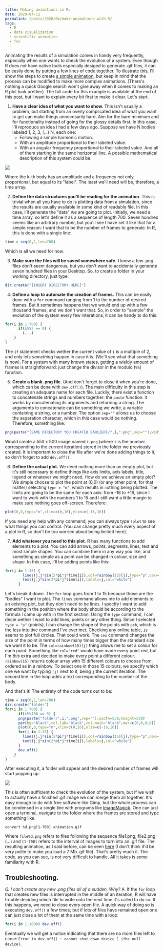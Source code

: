 ```yaml
---
title: Making animations in R.
date: 2020-04-11
permalink: /posts/2020/04/make-animations-with-R/
tags:
  - R
  - data visualization
  - scientific animation
  - fun
---
```


Animating the results of a simulation comes in handy very frequently, especially when one wants to check the evolution of a system. Even though R does not have native tools especially desiged to generate .gif files, it can be easily done by putting a few lines of code together. To illustrate this, I'll show the steps to create [a simple animation](https://twitter.com/ratanegrx/status/1247655608544878599), but keep in mind that the process can be modified to make more complex animations. (There's nothing a quick Google search won't give away when it comes to making an R plot look prettier). The full code for this example is available at the end of this post, but I want to explain every bit first to make it clear. Let's start.

1. **Have a clear idea of what you want to show.**
This isn't usually a problem, but starting from an overly complicated idea of what you want to get can make things unnecesarily hard. Aim for the bare minimum and for functionality instead of going for the glossy details first. In this case, I'll reproduce an idea I had a few days ago. Suppose we have N bodies labeled 1, 2, 3, (...) N, each one:
   - Following a simple harmonic motion.
   - With an amplitude proportional to their labeled value.
   - With an angular frequency proportional to their labeled value.
And all of them starting in the same horizontal line. A possible mathematical description of this system could be:

 <img align="center" src="https://github.com/malmriv/malmriv.github.io/blob/master/_posts/images/eq1.gif?raw=true"/>

Where the k-th body has an amplitude and a frequency not only proportional, but equal to its "label". The least we'll need will be, therefore, a time array.

2. **Define the data structures you'll be reading for the animation.**
This is trivial when all you have to do is plotting data from a simulation, since the results are usually available in some kind of readable file. In this case, I'll generate the "data" we are going to plot. Initially, we need a time array, so let's define it as a sequence of length 700. Seven hundred seems like an arbitrary number, but you'll see I have set it like that for a simple reason: I want that to be the number of frames to generate. In R, this is done with a single line:
```r
time = seq(0,1,len=700)
```
Which is all we need for now.

3. **Make sure the files will be saved somewhere safe.**
I know a few .png files don't seem dangerous, but you don't want to accidentally generate seven hundred files in your Desktop. So, to create a folder in your working directory, just type:
```r
dir.create("[INSERT DIRECTORY HERE]")
```

4. **Define a loop to automate the creation of frames.**
This can be easily done with a `for` command ranging from 1 to the number of desired frames. But it sometimes happens that we would end up with a few thousand frames, and we don't want that. So, in order to "sample" the evolution of the system every few interations, it can be handy to do this:

```r
for(i in 1:700) {
      if(i%%2 == 0) {
        (...)
    }
}
```
The `if` statement checks wether the current value of `i` is a multiple of 2, and only lets *something* happen in case it is. (We'll see what that something is now). For a system with many known states, getting a wieldy amount of frames is straightforward: just change the divisor in the modulo (`%%`) function.

5. **Create a blank .png file.**
(And don't forget to close it when you're done, which can be done with `dev.off()`). The main difficulty in this step is creating an adequate name for each file. Luckily, there exist a function to concatenate strings and numbers together: the `paste` function. It works by concatenating its arguments and returning a string. The arguments to concatenate can be something we write, a variable containing a string, or a number. The option `sep=""` allows us to choose the separation character, which in this case would be nothing. Therefore, something like:
```r
png(paste("[SAME DIRECTORY YOU CREATED EARLIER]/",i,".png",sep=""),width=550,height=550)
```

Would create a 550 x 500 image named `i.png` (where `i` is the number corresponding to the current iteration) stored in the folder we previously created. It is important to close the file after we're done adding things to it, so don't forget to add `dev.off()`. 

6. **Define the actual plot.**
We need nothing more than an empty plot, but it's still necessary to define things like axis limits, axis labels, title, legend or whatever we might need. How do we achieve an empty plot? We simple choose to plot the point at (0,0) (or any other point, for that matter) selecting `type = "n"`, which results in `n`othing being plotted. The limits are going to be the same for each axis: from -16 to +16, since I want to work with the numbers 1 to 15 and I still want a little margin to make sure nothing goes off-screen. Therefore: 
```r 
plot(0,0,type="n",xlim=c(0,16),ylim=c(-16,16))
```
If you need any help with any command, you can always type `?plot` to see what things you can control. (You can change pretty much every aspect of a plot in R, so don't be too worried about being limited here).

7. **Add whatever you need to this plot.**
R has many functions to add elements to a plot. You can add arrows, points, segments, lines, text and most simple shapes. You can combine them in any way you like, and something as simple as a point can be changed in colour, size and shape. In this case, I'll be adding points like this:

```r
for(j in 1:15) {
        lines(j,j*sin(2*pi*j*time[i]),col=rainbow(15)[j],type="p",cex=4,pch=19)
        text(j,j*sin(2*pi*j*time[i]),labels=j,col="white")
      }
```

Let's break it down. The `for` loop goes from 1 to 15 because those are the "bodies" I want to plot. The `lines` command allows me to add elements to an existing plot, but they don't need to be lines. I specify I want to add something in the position where the body should be according to the formula I came up with in the first section. Using the `type` command, I can decie wether I want to add lines, points or any other thing. Since I selected `type = "p"` (points), I can change the shape of the points with `pch`, which is the less intuitive command I've ever met. Checking any online table, `19` seems to plot full circles. That could work. The `cex` command changes the size of the point in terms of how many times bigger than the standard size we want it to be. The `col=rainbow(15)[j]` thing allows me to set a colour for each point. Something like `col="red"` would have made every point red, but I'm *this* extra and decided to make every point a different colour. `rainbow(15)` returns colour array with 15 different colours to choose from, ordered as in a rainbow. To select one in those 15 colours, we specify which one we want by typing `[j]` next to it, being `j` the current iteration. The second line in the loop adds a text corresponding to the number of the body.


And that's it! The entirety of the code turns out to be: 
```r
time = seq(0,1,len=700)
dir.create("folder")
for(i in 1:700) {
      if(i%%100 == 0) {
      png(paste("folder/",i,".png",sep=""),width=550,height=550)
      par(bg="black",col.lab="black",col.main="black",mar=c(0,0,0,0))
      plot(0,0,type="n",xlim=c(0,16),ylim=c(-16,16))
      for(j in 1:15) {
        lines(j,j*sin(2*pi*j*time[i]),col=rainbow(15)[j],type="p",cex=4,pch=19)
        text(j,j*sin(2*pi*j*time[i]),labels=j,col="white")
      }
      dev.off()
    }
}
```

After executing it, a folder will appear and the desired number of frames will start popping up:

![](https://github.com/malmriv/malmriv.github.io/blob/master/_posts/images/create-folder.png?raw=true)



This is often sufficient to check the evolution of the system, but if we wish to actually have a finished .gif image we can merge them all together. It's easy enough to do with free software like Gimp, but the whole process can be condensed in a single line with programs like [ImageMagick](https://imagemagick.org/index.php). One can just open a terminal, navigate to the folder where the frames are stored and type something like:
```
convert %d.png[1-700] animation.gif
```
Where `file%d.png` refers to files following the sequence file1.png, file2.png, (...) and `[1-700]` refers to the interval of images to turn into an .gif file. The resulting animation, as I said before, can be seen [here](https://twitter.com/ratanegrx/status/1247655608544878599) (I don't think it'd be very polite to make you load a 7 Mb .gif file). That's pretty much it. The code, as you can see, is not very difficult to handle. All it takes is some familiarity with R.

## Troubleshooting.

*Q. I can't create any new .png files all of a sudden. Why?*
A. If the `for` loop that creates new files is interrupted in the middle of an iteration, R will have trouble deciding which file to write onto the next time it's called to do so. If this happens, we need to close every open file. A quick way of doing so is executing `dev.off()` a few times, but if lots of files have remained open one can just close a lot of them at the same time with a loop:
```r
for(i in 1:1000) dev.off()
```
Eventually we will get a notice indicating that there are no more files left to close: `Error in dev.off() : cannot shut down device 1 (the null device)`.
